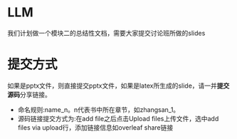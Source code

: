 # LLM
我们计划做一个模块二的总结性文档，需要大家提交讨论班所做的slides

# 提交方式
如果是pptx文件，则直接提交pptx文件，如果是latex所生成的slide，请一并**提交源码**分享链接。
- 命名规则:name_n。n代表书中所在章节，如zhangsan_1。
- 源码链接提交方式为:在add file之后点击Upload files上传文件，选中add files via upload行，添加链接信息如overleaf share链接
